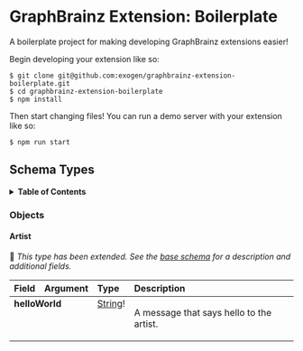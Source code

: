 # GraphBrainz Extension: Boilerplate

A boilerplate project for making developing GraphBrainz extensions easier!

Begin developing your extension like so:

```console
$ git clone git@github.com:exogen/graphbrainz-extension-boilerplate.git
$ cd graphbrainz-extension-boilerplate
$ npm install
```

Then start changing files! You can run a demo server with your extension like
so:

```console
$ npm run start
```

<!-- START graphql-markdown -->

## Schema Types

<details>
  <summary><strong>Table of Contents</strong></summary>

  * [Objects](#objects)
    * [Artist](#artist)

</details>

### Objects

#### Artist

:small_blue_diamond: *This type has been extended.
See the [base schema](https://github.com/exogen/graphbrainz/docs/types.md) for a description and additional fields.*

<table>
<thead>
<tr>
<th align="left">Field</th>
<th align="right">Argument</th>
<th align="left">Type</th>
<th align="left">Description</th>
</tr>
</thead>
<tbody>
<tr>
<td colspan="2" valign="top"><strong>helloWorld</strong></td>
<td valign="top"><a href="https://github.com/exogen/graphbrainz/docs/types.md#string">String</a>!</td>
<td>

A message that says hello to the artist.

</td>
</tr>
</tbody>
</table>

<!-- END graphql-markdown -->
